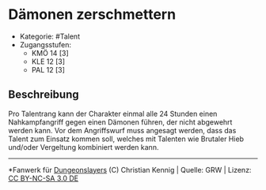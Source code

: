 <!---
Dies ist ein Fanwerk für DUNGEONSLAYERS (C) von Christian Kennig

Quellen:      [Dungeonslayers Grundregelwerk](https://www.f-space.de/ds4/downloads.html)
              [Talentbeschreibungen](https://www.f-space.de/ds4/tools-talentcards.html)
License:      [CC-BY-NC-SA 4.0](https://creativecommons.org/licenses/by-nc-sa/4.0/deed.de)
Richtlinien:  [Fanwerkrichtlinien](https://www.dungeonslayers.net/fanwerk-richtlinien/)
Autor:        Zauberlehrling
-->

  
# Dämonen zerschmettern  
- Kategorie: #Talent  
- Zugangsstufen:  
  - KMÖ 14 [3]  
  - KLE 12 [3]  
  - PAL 12 [3]  

## Beschreibung  
Pro Talentrang kann der Charakter einmal alle 24 Stunden einen Nahkampfangriff gegen einen Dämonen führen, der nicht abgewehrt werden kann. Vor dem Angriffswurf muss angesagt werden, dass das Talent zum Einsatz kommen soll, welches mit Talenten wie Brutaler Hieb und/oder Vergeltung kombiniert werden kann.


___  
*Fanwerk für [Dungeonslayers](https://www.dungeonslayers.net/) (C) Christian Kennig | Quelle: GRW | Lizenz: [CC BY-NC-SA 3.0 DE](https://creativecommons.org/licenses/by-nc-sa/3.0/de/)  